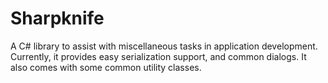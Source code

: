 # Sharpknife

A C# library to assist with miscellaneous tasks in application development. Currently, it provides easy serialization support, and common dialogs. It also comes with some common utility classes.